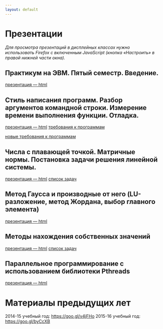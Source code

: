 ```yaml
---
layout: default
---
```


# Презентации
*Для просмотра презентаций в дисплейных классах нужно использовать Firefox с включенным JavaScript (кнопка «Настроить» в правой нижней части окна).*

## Практикум на ЭВМ. Пятый семестр. Введение.
[презентация — html](presentations/01-Introduction.html)

## Стиль написания программ. Разбор аргументов командной строки. Измерение времени выполнения функции. Отладка.
[презентация — html](presentations/02-CommandLine-Time-Debugging.html)
[требования к программам](presentations/requirements-2018.pdf)

[новые требования к программам](presentations/requirements-2019.pdf)

## Числа с плавающей точкой. Матричные нормы. Постановка задачи решения линейной системы.
[презентация — html](presentations/03-Matrix-Generate-Multiply.html)
[список задач](presentations/tasks-1.pdf)

## Метод Гаусса и производные от него (LU-разложение, метод Жордана, выбор главного элемента)
[презентация — html](presentations/04-Gauss-Jordan.html)

## Методы нахождения собственных значений
[презентация — html](presentations/05-Eigenvalues.html)
[список задач](presentations/tasks-2.pdf)

## Параллельное программирование с использованием библиотеки Pthreads
[презентация — html](presentations/06-Pthreads.html)

# Материалы предыдущих лет
2014-15 учебный год: https://goo.gl/v4jFHo
2015-16 учебный год: https://goo.gl/byCcXB
